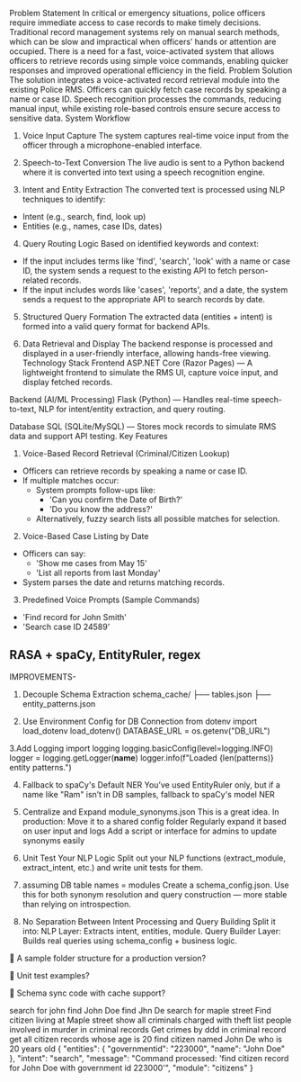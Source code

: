 Problem Statement
In critical or emergency situations, police officers require immediate access to case records to make timely decisions. Traditional record management systems rely on manual search methods, which can be slow and impractical when officers’ hands or attention are occupied. There is a need for a fast, voice-activated system that allows officers to retrieve records using simple voice commands, enabling quicker responses and improved operational efficiency in the field.
Problem Solution
The solution integrates a voice-activated record retrieval module into the existing Police RMS. Officers can quickly fetch case records by speaking a name or case ID. Speech recognition processes the commands, reducing manual input, while existing role-based controls ensure secure access to sensitive data.
System Workflow
1. Voice Input Capture
The system captures real-time voice input from the officer through a microphone-enabled interface.

2. Speech-to-Text Conversion
The live audio is sent to a Python backend where it is converted into text using a speech recognition engine.

3. Intent and Entity Extraction
The converted text is processed using NLP techniques to identify:
  - Intent (e.g., search, find, look up)
  - Entities (e.g., names, case IDs, dates)

4. Query Routing Logic
Based on identified keywords and context:
  - If the input includes terms like 'find', 'search', 'look' with a name or case ID, the system sends a request to the existing API to fetch person-related records.
  - If the input includes words like 'cases', 'reports', and a date, the system sends a request to the appropriate API to search records by date.

5. Structured Query Formation
The extracted data (entities + intent) is formed into a valid query format for backend APIs.

6. Data Retrieval and Display
The backend response is processed and displayed in a user-friendly interface, allowing hands-free viewing.
Technology Stack
Frontend
ASP.NET Core (Razor Pages) — A lightweight frontend to simulate the RMS UI, capture voice input, and display fetched records.

Backend (AI/ML Processing)
Flask (Python) — Handles real-time speech-to-text, NLP for intent/entity extraction, and query routing.

Database
SQL (SQLite/MySQL) — Stores mock records to simulate RMS data and support API testing.
Key Features
1. Voice-Based Record Retrieval (Criminal/Citizen Lookup)
  - Officers can retrieve records by speaking a name or case ID.
  - If multiple matches occur:
      - System prompts follow-ups like:
        - 'Can you confirm the Date of Birth?'
        - 'Do you know the address?'
      - Alternatively, fuzzy search lists all possible matches for selection.

2. Voice-Based Case Listing by Date
  - Officers can say:
      - 'Show me cases from May 15'
      - 'List all reports from last Monday'
  - System parses the date and returns matching records.

3. Predefined Voice Prompts (Sample Commands)
  - 'Find record for John Smith'
  - 'Search case ID 24589'
  
RASA + spaCy, EntityRuler, regex
-----------------------------------------------------------------------------------------------------------------------------------------------------------------------------------------------------------------------------
IMPROVEMENTS-
1. Decouple Schema Extraction
schema_cache/
├── tables.json
├── entity_patterns.json

2. Use Environment Config for DB Connection
from dotenv import load_dotenv
load_dotenv()
DATABASE_URL = os.getenv("DB_URL")

3.Add Logging
import logging
logging.basicConfig(level=logging.INFO)
logger = logging.getLogger(__name__)
logger.info(f"Loaded {len(patterns)} entity patterns.")

4. Fallback to spaCy's Default NER
You’ve used EntityRuler only, but if a name like "Ram" isn’t in DB samples, fallback to spaCy's model NER

5. Centralize and Expand module_synonyms.json
This is a great idea. In production:
Move it to a shared config folder
Regularly expand it based on user input and logs
Add a script or interface for admins to update synonyms easily

6. Unit Test Your NLP Logic
Split out your NLP functions (extract_module, extract_intent, etc.) and write unit tests for them. 

7. assuming DB table names = modules
Create a schema_config.json. Use this for both synonym resolution and query construction — more stable than relying on introspection.

8. No Separation Between Intent Processing and Query Building
Split it into:
NLP Layer: Extracts intent, entities, module.
Query Builder Layer: Builds real queries using schema_config + business logic.


📂 A sample folder structure for a production version?

🧪 Unit test examples?

🔁 Schema sync code with cache support?


search for john
find John Doe
find Jhn De
search for maple street
Find citizen living at Maple street
show all criminals charged with theft
list people involved in murder in criminal records
Get crimes by ddd in criminal record
get all citizen records whose age is 20
find citizen named John De who is 20 years old 
{ "entities": { "governmentid": "223000", "name": "John Doe" }, "intent": "search", "message": "Command processed: 'find citizen record for John Doe with government id 223000'", "module": "citizens" }